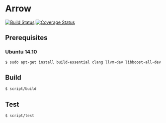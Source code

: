 Arrow
=====
[![Build Status](https://travis-ci.org/arrowlang/arrow.svg?branch=master)](https://travis-ci.org/arrowlang/arrow)
[![Coverage Status](https://coveralls.io/repos/arrowlang/arrow/badge.svg?branch=master)](https://coveralls.io/r/arrowlang/arrow?branch=master)

## Prerequisites

### Ubuntu 14.10

```bash
$ sudo apt-get install build-essential clang llvm-dev libboost-all-dev libgmp-dev libzip-dev
```

## Build

```bash
$ script/build
```

## Test

```bash
$ script/test
```
